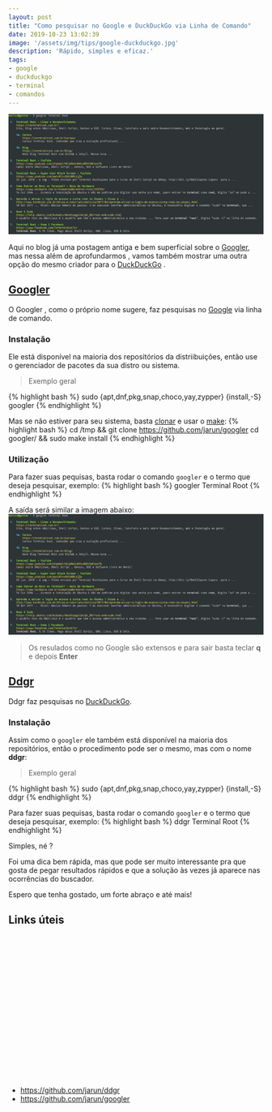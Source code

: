 ```yaml
---
layout: post
title: "Como pesquisar no Google e DuckDuckGo via Linha de Comando"
date: 2019-10-23 13:02:39
image: '/assets/img/tips/google-duckduckgo.jpg'
description: 'Rápido, simples e eficaz.'
tags:
- google
- duckduckgo
- terminal
- comandos
---
```


[![Como pesquisar no Google e DuckDuckGo via Linha de Comando](/assets/img/tips/google-duckduckgo.jpg)](/assets/img/tips/google-duckduckgo.jpg)

Aqui no blog já uma postagem antiga e bem superficial sobre o [Googler](https://terminalroot.com.br/2017/02/como-pesquisar-no-google-pelo-terminal.html), mas nessa além de aprofundarmos , vamos também mostrar uma outra opção do mesmo criador para o [DuckDuckGo](https://duckduckgo.com/) .

## [Googler](https://github.com/jarun/googler)

O Googler , como o próprio nome sugere, faz pesquisas no [Google](https://www.google.com/) via linha de comando.

### Instalação

Ele está disponível na maioria dos repositórios da distriibuições, então use o gerenciador de pacotes da sua distro ou sistema.

> Exemplo geral

{% highlight bash %}
sudo {apt,dnf,pkg,snap,choco,yay,zypper} {install,-S} googler
{% endhighlight %}

Mas se não estiver para seu sistema, basta [clonar]() e usar o [make]():
{% highlight bash %}
cd /tmp && git clone https://github.com/jarun/googler
cd googler/ && sudo make install
{% endhighlight %}

<!-- RETANGULO LARGO -->
<script async src="https://pagead2.googlesyndication.com/pagead/js/adsbygoogle.js"></script>
<!-- Informat -->
<ins class="adsbygoogle"
style="display:block"
data-ad-client="ca-pub-2838251107855362"
data-ad-slot="2327980059"
data-ad-format="auto"
data-full-width-responsive="true"></ins>
<script>
(adsbygoogle = window.adsbygoogle || []).push({});
</script> 

### Utilização

Para fazer suas pequisas, basta rodar o comando `googler` e o termo que deseja pesquisar, exemplo:
{% highlight bash %}
googler Terminal Root
{% endhighlight %}

A saída será similar a imagem abaixo:
[![Googler](/assets/img/tips/google-duckduckgo.jpg)](/assets/img/tips/google-duckduckgo.jpg)

> Os resulados como no Google são extensos e para sair basta teclar **q** e depois **Enter**

## [Ddgr](https://github.com/jarun/ddgr)

Ddgr faz pesquisas no [DuckDuckGo](https://duckduckgo.com/).

<!-- RETANGULO LARGO 2 -->
<script async src="//pagead2.googlesyndication.com/pagead/js/adsbygoogle.js"></script>
<ins class="adsbygoogle"
style="display:block; text-align:center;"
data-ad-layout="in-article"
data-ad-format="fluid"
data-ad-client="ca-pub-2838251107855362"
data-ad-slot="8549252987"></ins>
<script>
(adsbygoogle = window.adsbygoogle || []).push({});
</script>

### Instalação

Assim como o `googler` ele também está disponível na maioria dos repositórios, então o procedimento pode ser o mesmo, mas com o nome **ddgr**:

> Exemplo geral

{% highlight bash %}
sudo {apt,dnf,pkg,snap,choco,yay,zypper} {install,-S} ddgr 
{% endhighlight %}

Para fazer suas pequisas, basta rodar o comando `googler` e o termo que deseja pesquisar, exemplo:
{% highlight bash %}
ddgr Terminal Root
{% endhighlight %}

Simples, né ?

Foi uma dica bem rápida, mas que pode ser muito interessante pra que gosta de pegar resultados rápidos e que a solução às vezes já aparece nas ocorrências do buscador.

Espero que tenha gostado, um forte abraço e até mais!

## Links úteis

<!-- QUADRADO -->
<script async src="//pagead2.googlesyndication.com/pagead/js/adsbygoogle.js"></script>
<ins class="adsbygoogle"
style="display:inline-block;width:336px;height:280px"
data-ad-client="ca-pub-2838251107855362"
data-ad-slot="5351066970"></ins>
<script>
(adsbygoogle = window.adsbygoogle || []).push({});
</script>

+ <https://github.com/jarun/ddgr>
+ <https://github.com/jarun/googler>
